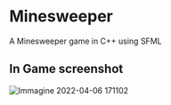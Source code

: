 # Minesweeper
A Minesweeper game in C++ using SFML

## In Game screenshot
![Immagine 2022-04-06 171102](https://user-images.githubusercontent.com/33552039/162008609-0a5df597-8395-47cb-ab22-fa5c9344ea32.png)
